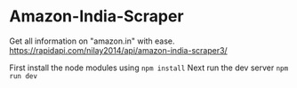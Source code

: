# Amazon-India-Scraper
Get all information on "amazon.in" with ease.
https://rapidapi.com/nilay2014/api/amazon-india-scraper3/

First install the node modules using `npm install`
Next run the dev server `npm run dev
` 
